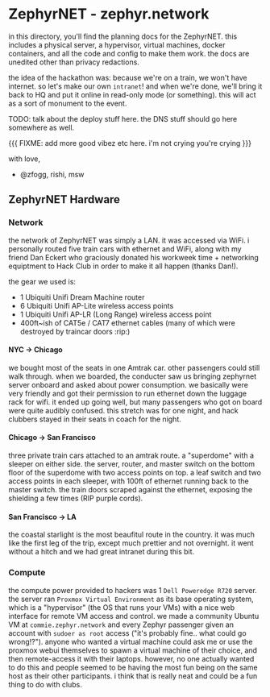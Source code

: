# ZephyrNET - zephyr.network

in this directory, you'll find the planning docs for the ZephyrNET. this includes a physical server, a hypervisor, virtual machines, docker containers, and all the code and config to make them work. the docs are unedited other than privacy redactions.

the idea of the hackathon was: because we're on a train, we won't have internet. so let's make our own `intranet`! and when we're done, we'll bring it back to HQ and put it online in read-only mode (or something). this will act as a sort of monument to the event.

TODO: talk about the deploy stuff here. the DNS stuff should go here somewhere as well.

{{{ FIXME: add more good vibez etc here. i'm not crying you're crying }}}

with love,
- @zfogg, rishi, msw


## ZephyrNET Hardware

### Network

the network of ZephyrNET was simply a LAN. it was accessed via WiFi. i personally routed five train cars with ethernet and WiFi, along with my friend Dan Eckert who graciously donated his workweek time + networking equiptment to Hack Club in order to make it all happen (thanks Dan!).

the gear we used is:
* 1 Ubiquiti Unifi Dream Machine router
* 6 Ubiquiti Unifi AP-Lite wireless access points
* 1 Ubiquiti Unifi AP-LR (Long Range) wireless access point
* 400ft~ish of CAT5e / CAT7 ethernet cables (many of which were destroyed by traincar doors :rip:)

#### NYC -> Chicago

we bought most of the seats in one Amtrak car. other passengers could still walk through. when we boarded, the conducter saw us bringing zephyrnet server onboard and asked about power consumption. we basically were very friendly and got their permission to run ethernet down the luggage rack for wifi. it ended up going well, but many passengers who got on board were quite audibly confused. this stretch was for one night, and hack clubbers stayed in their seats in coach for the night.

#### Chicago -> San Francisco

three private train cars attached to an amtrak route. a "superdome" with a sleeper on either side. the server, router, and master switch on the bottom floor of the superdome with two access points on top. a leaf switch and two access points in each sleeper, with 100ft of ethernet running back to the master switch. the train doors scraped against the ethernet, exposing the shielding a few times (RIP purple cords).

#### San Francisco -> LA

the coastal starlight is the most beaufitul route in the country. it was much like the first leg of the trip, except much prettier and not overnight. it went without a hitch and we had great intranet during this bit.

### Compute

the compute power provided to hackers was 1 `Dell Poweredge R720` server. the server ran `Proxmox Virtual Environment` as its base operating system, which is a "hypervisor" (the OS that runs your VMs) with a nice web interface for remote VM access and control. we made a community Ubuntu VM at `commie.zephyr.network` and every Zephyr passenger given an account with `sudoer as root` access ("it's probably fine.. what could go wrong!?"). anyone who wanted a virtual machine could ask me or use the proxmox webui themselves to spawn a virtual machine of their choice, and then remote-access it with their laptops. however, no one actually wanted to do this and people seemed to be having the most fun being on the same host as their other participants. i think that is really neat and could be a fun thing to do with clubs.
